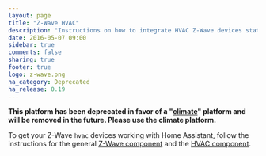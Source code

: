 ```yaml
---
layout: page
title: "Z-Wave HVAC"
description: "Instructions on how to integrate HVAC Z-Wave devices status with Home Assistant."
date: 2016-05-07 09:00
sidebar: true
comments: false
sharing: true
footer: true
logo: z-wave.png
ha_category: Deprecated
ha_release: 0.19
---
```


**This platform has been deprecated in favor of a "[climate](/components/climate.zwave/)" platform and will be removed in the future. Please use the climate platform.**

To get your Z-Wave `hvac` devices working with Home Assistant, follow the instructions for the general [Z-Wave component](/components/zwave/) and the [HVAC component](/components/hvac/).
